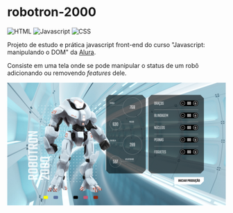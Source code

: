 # robotron-2000

![HTML](https://img.shields.io/static/v1?label=46.7%&message=HTML%205.0&color=orange)
![Javascript](https://img.shields.io/static/v1?label=13.8%&message=Javascript&color=yellow)
![CSS](https://img.shields.io/static/v1?label=39.5%&message=CSS&color=blueviolet)

Projeto de estudo e prática javascript front-end do curso "Javascript: manipulando o DOM" da [Alura](https://alura.com.br).

  Consiste em uma tela onde se pode manipular o status de um robô adicionando ou removendo <i>features</i> dele.

  ![robotron-2000](img/robotron-2000.png)
